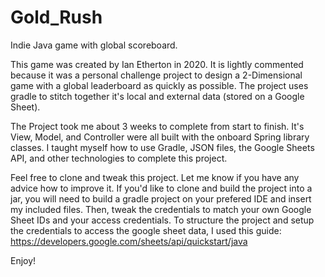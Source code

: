 # Gold_Rush
Indie Java game with global scoreboard.

This game was created by Ian Etherton in 2020.
It is lightly commented because it was a personal challenge project to design a 2-Dimensional game with a global leaderboard as quickly as possible.
The project uses gradle to stitch together it's local and external data (stored on a Google Sheet).

The Project took me about 3 weeks to complete from start to finish. It's View, Model, and Controller were all built with the onboard Spring library classes.
I taught myself how to use Gradle, JSON files, the Google Sheets API, and other technologies to complete this project.

Feel free to clone and tweak this project. Let me know if you have any advice how to improve it.
If you'd like to clone and build the project into a jar, you will need to build a gradle project on your prefered IDE and insert my included files.
Then, tweak the credentials to match your own Google Sheet IDs and your access credentials.
To structure the project and setup the credentials to access the google sheet data, I used this guide: https://developers.google.com/sheets/api/quickstart/java

Enjoy!
